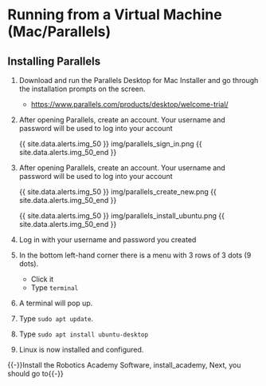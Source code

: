# Running from a Virtual Machine (Mac/Parallels)

## Installing Parallels
1. Download and run the Parallels Desktop for Mac Installer and go through the installation prompts on the screen.
    * https://www.parallels.com/products/desktop/welcome-trial/
2. After opening Parallels, create an account. Your username and password will be used to log into your account 

    {{ site.data.alerts.img_50 }}
    img/parallels_sign_in.png
    {{ site.data.alerts.img_50_end }}

3. After opening Parallels, create an account. Your username and password will be used to log into your account 

    {{ site.data.alerts.img_50 }}
    img/parallels_create_new.png
    {{ site.data.alerts.img_50_end }}

    {{ site.data.alerts.img_50 }}
    img/parallels_install_ubuntu.png
    {{ site.data.alerts.img_50_end }}

4. Log in with your username and password you created
5. In the bottom left-hand corner there is a menu with 3 rows of 3 dots (9 dots).
    * Click it
    * Type `terminal`
6. A terminal will pop up.
7. Type `sudo apt update`.
8. Type `sudo apt install ubuntu-desktop`
9. Linux is now installed and configured.


{{-}}Install the Robotics Academy Software, install_academy, Next, you should go to{{-}}